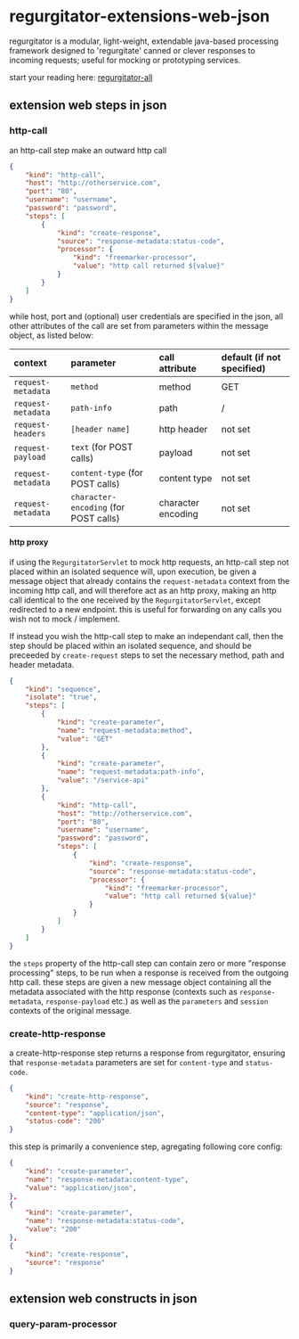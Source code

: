 # regurgitator-extensions-web-json

regurgitator is a modular, light-weight, extendable java-based processing framework designed to 'regurgitate' canned or clever responses to incoming requests; useful for mocking or prototyping services.

start your reading here: [regurgitator-all](http://github.com/talmeym/regurgitator-all#regurgitator)

## extension web steps in json

### http-call 

an http-call step make an outward http call

```json
{
    "kind": "http-call",
    "host": "http://otherservice.com",
    "port": "80",
    "username": "username",
    "password": "password",
    "steps": [
        {
            "kind": "create-response",
            "source": "response-metadata:status-code",
            "processor": {
                "kind": "freemarker-processor",
                "value": "http call returned ${value}"
            }
        }
    ]
}
```

while host, port and (optional) user credentials are specified in the json, all other attributes of the call are set from parameters within the message object, as listed below:

|context|parameter|call attribute|default (if not specified)|
|:---|:---|:---|:---|
|``request-metadata``|``method``|method|GET|
|``request-metadata``|``path-info``|path|/|
|``request-headers``|``[header name]`` | http header |not set|
|``request-payload``|``text`` (for POST calls) |payload|not set|
|``request-metadata``|``content-type`` (for POST calls) |content type|not set|
|``request-metadata``|``character-encoding`` (for POST calls) |character encoding|not set|

#### http proxy

if using the ``RegurgitatorServlet`` to mock http requests, an http-call step not placed within an isolated sequence will, upon execution, be given a message object that already contains the ``request-metadata`` context from the incoming http call, and will therefore act as an http proxy, making an http call identical to the one received by the ``RegurgitatorServlet``, except redirected to a new endpoint. this is useful for forwarding on any calls you wish not to mock / implement.

If instead you wish the http-call step to make an independant call, then the step should be placed within an isolated sequence, and should be preceeded by ``create-request`` steps to set the necessary method, path and header metadata.

```json
{
    "kind": "sequence",
    "isolate": "true",
    "steps": [
        {
            "kind": "create-parameter",
            "name": "request-metadata:method",
            "value": "GET"
        },
        {
            "kind": "create-parameter",
            "name": "request-metadata:path-info",
            "value": "/service-api"
        },
        {
            "kind": "http-call",
            "host": "http://otherservice.com",
            "port": "80",
            "username": "username",
            "password": "password",
            "steps": [
                {
                    "kind": "create-response",
                    "source": "response-metadata:status-code",
                    "processor": {
                        "kind": "freemarker-processor",
                        "value": "http call returned ${value}"
                    }
                }
            ]
        }
    ]
}
```

the ``steps`` property of the http-call step can contain zero or more "response processing" steps, to be run when a response is received from the outgoing http call. these steps are given a new message object containing all the metadata associated with the http response (contexts such as ``response-metadata``, ``response-payload`` etc.) as well as the ``parameters`` and ``session`` contexts of the original message. 

### create-http-response

a create-http-response step returns a response from regurgitator, ensuring that ``response-metadata`` parameters are set for ``content-type`` and ``status-code``.

```json
{
    "kind": "create-http-response",
    "source": "response",
    "content-type": "application/json",
    "status-code": "200"
}
```

this step is primarily a convenience step, agregating following core config:

```json
{
    "kind": "create-parameter",
    "name": "response-metadata:content-type",
    "value": "application/json",
},
{
    "kind": "create-parameter",
    "name": "response-metadata:status-code",
    "value": "200"
},
{
    "kind": "create-response",
    "source": "response"
}
```

## extension web constructs in json

### query-param-processor
